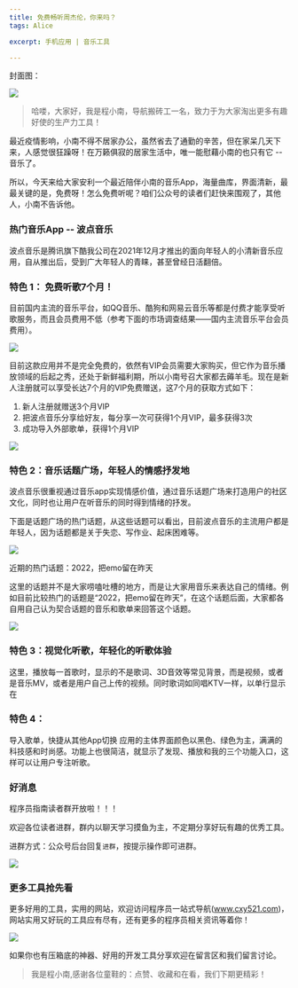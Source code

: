 ```yaml
---
title: 免费畅听周杰伦，你来吗？
tags: Alice

excerpt: 手机应用 | 音乐工具

---
```


封面图：

![](https://navtool.gitee.io/blog/assets/imgs/20220831-2/00.jpg)


> 哈喽，大家好，我是程小南，导航搬砖工一名，致力于为大家淘出更多有趣好使的生产力工具！

最近疫情影响，小南不得不居家办公，虽然省去了通勤的辛苦，但在家呆几天下来，人感觉很狂躁呀！在万籁俱寂的居家生活中，唯一能慰藉小南的也只有它 -- 音乐了。

所以，今天来给大家安利一个最近陪伴小南的音乐App，海量曲库，界面清新，最最关键的是，免费呀！怎么免费听呢？咱们公众号的读者们赶快来围观了，其他人，小南不告诉他。

### 热门音乐App -- 波点音乐

波点音乐是腾讯旗下酷我公司在2021年12月才推出的面向年轻人的小清新音乐应用，自从推出后，受到广大年轻人的青睐，甚至曾经日活翻倍。

### 特色 1： 免费听歌7个月！

目前国内主流的音乐平台，如QQ音乐、酷狗和网易云音乐等都是付费才能享受听歌服务，而且会员费用不低（参考下面的市场调查结果——国内主流音乐平台会员费用）。

![](https://navtool.gitee.io/blog/assets/imgs/20220831-2/01.jpg)


目前这款应用并不是完全免费的，依然有VIP会员需要大家购买，但它作为音乐播放领域的后起之秀，还处于新鲜福利期，所以小南号召大家都去薅羊毛。现在是新人注册就可以享受长达7个月的VIP免费赠送，这7个月的获取方式如下：
1. 新人注册就赠送3个月VIP
2. 把波点音乐分享给好友，每分享一次可获得1个月VIP，最多获得3次
3. 成功导入外部歌单，获得1个月VIP

![](https://navtool.gitee.io/blog/assets/imgs/20220831-2/02.jpg)

### 特色 2：音乐话题广场，年轻人的情感抒发地

波点音乐很重视通过音乐app实现情感价值，通过音乐话题广场来打造用户的社区文化，同时也让用户在听音乐的同时得到情绪的抒发。

下面是话题广场的热门话题，从这些话题可以看出，目前波点音乐的主流用户都是年轻人，因为话题都是关于失恋、写作业、起床困难等。

![](https://navtool.gitee.io/blog/assets/imgs/20220831-2/03.jpg)

近期的热门话题：2022，把emo留在昨天

这里的话题并不是大家唠嗑吐槽的地方，而是让大家用音乐来表达自己的情绪。例如目前比较热门的话题是“2022，把emo留在昨天”，在这个话题后面，大家都各自用自己认为契合话题的音乐和歌单来回答这个话题。

![](https://navtool.gitee.io/blog/assets/imgs/20220831-2/04.jpg)

### 特色 3：视觉化听歌，年轻化的听歌体验

这里，播放每一首歌时，显示的不是歌词、3D音效等常见背景，而是视频，或者是音乐MV，或者是用户自己上传的视频。同时歌词如同唱KTV一样，以单行显示在

### 特色 4：
 导入歌单，快捷从其他App切换
应用的主体界面颜色以黑色、绿色为主，满满的科技感和时尚感。功能上也很简洁，就显示了发现、播放和我的三个功能入口，这样可以让用户专注听歌。


### 好消息

程序员指南读者群开放啦！！！

欢迎各位读者进群，群内以聊天学习摸鱼为主，不定期分享好玩有趣的优秀工具。

进群方式：公众号后台回复`进群`，按提示操作即可进群。

![](https://navtool.gitee.io/blog/assets/imgs/erweima.jpg)

### 更多工具抢先看

更多好用的工具，实用的网站，欢迎访问程序员一站式导航(www.cxy521.com)，网站实用又好玩的工具应有尽有，还有更多的程序员相关资讯等着你！

![](https://navtool.gitee.io/blog/assets/imgs/wangzhan.png)

如果你也有压箱底的神器、好用的开发工具分享欢迎在留言区和我们留言讨论。

>  我是程小南,感谢各位童鞋的：点赞、收藏和在看，我们下期更精彩！
